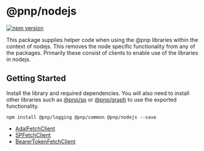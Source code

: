 # @pnp/nodejs

[![npm version](https://badge.fury.io/js/%40pnp%2Fnodejs.svg)](https://badge.fury.io/js/%40pnp%2Fnodejs)

This package supplies helper code when using the @pnp libraries within the context of nodejs. This removes the node specific functionality from any of the packages.
Primarily these consist of clients to enable use of the libraries in nodejs.

## Getting Started

Install the library and required dependencies. You will also need to install other libraries such as [@pnp/sp](../sp/index.md) or [@pnp/graph](../graph/index.md) to use the
exported functionality.

`npm install @pnp/logging @pnp/common @pnp/nodejs --save`

* [AdalFetchClient](adal-fetch-client.md)
* [SPFetchClient](sp-fetch-client.md)
* [BearerTokenFetchClient](bearer-token-fetch-client.md)
